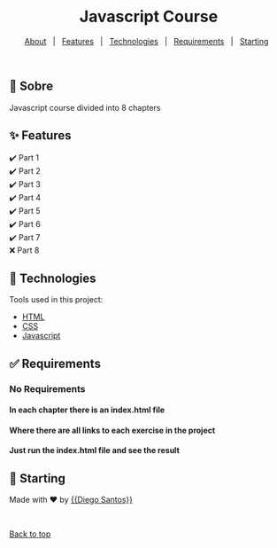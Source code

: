 <div align="center" id="top"> 

  &#xa0;

</div>

<h1 align="center">Javascript Course</h1>

<p align="center">
  <a href="#dart-about">About</a> &#xa0; | &#xa0; 
  <a href="#sparkles-features">Features</a> &#xa0; | &#xa0;
  <a href="#rocket-technologies">Technologies</a> &#xa0; | &#xa0;
  <a href="#white_check_mark-requirements">Requirements</a> &#xa0; | &#xa0;
  <a href="#checkered_flag-starting">Starting</a> &#xa0;
</p>

<br>

## :dart: Sobre ##

Javascript course divided into 8 chapters

## :sparkles: Features ##

:heavy_check_mark: Part 1\
:heavy_check_mark: Part 2\
:heavy_check_mark: Part 3\
:heavy_check_mark: Part 4\
:heavy_check_mark: Part 5\
:heavy_check_mark: Part 6\
:heavy_check_mark: Part 7\
:x: Part 8

## :rocket: Technologies ##

Tools used in this project:

- [HTML](https://www.w3.org/standards/webdesign/htmlcss)
- [CSS](https://www.w3.org/standards/webdesign/htmlcss)
- [Javascript](https://developer.mozilla.org/pt-BR/docs/Web/JavaScript)

## :white_check_mark: Requirements ##

### No Requirements
#### In each chapter there is an index.html file
#### Where there are all links to each exercise in the project
#### Just run the index.html file and see the result

## :checkered_flag: Starting ##

Made with :heart: by <a href="https://github.com/{{odiegosantos}}" target="_blank">{{Diego Santos}}</a>

&#xa0;

<a href="#top">Back to top</a>
